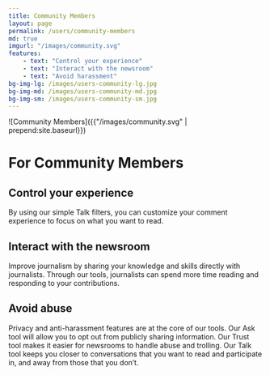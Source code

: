 ```yaml
---
title: Community Members
layout: page
permalink: /users/community-members
md: true
imgurl: "/images/community.svg"
features:
    - text: "Control your experience"
    - text: "Interact with the newsroom"
    - text: "Avoid harassment"
bg-img-lg: /images/users-community-lg.jpg
bg-img-md: /images/users-community-md.jpg
bg-img-sm: /images/users-community-sm.jpg
---
```

![Community Members]({{"/images/community.svg" | prepend:site.baseurl}})

# For Community Members

## Control your experience

By using our simple Talk filters, you can customize your comment experience to focus on what you want to read.

## Interact with the newsroom

Improve journalism by sharing your knowledge and skills directly with journalists. Through our tools, journalists can spend more time reading and responding to your contributions.

## Avoid abuse 

Privacy and anti-harassment features are at the core of our tools. Our Ask tool will allow you to opt out from publicly sharing information. Our Trust tool makes it easier for newsrooms to handle abuse and trolling. Our Talk tool keeps you closer to conversations that you want to read and participate in, and away from those that you don’t.

